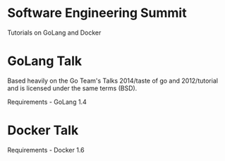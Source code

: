 
# Software Engineering Summit

Tutorials on GoLang and Docker

# GoLang Talk

Based heavily on the Go Team's Talks 2014/taste of go and
2012/tutorial and is licensed under the same terms (BSD).

Requirements - GoLang 1.4

# Docker Talk

Requirements - Docker 1.6

